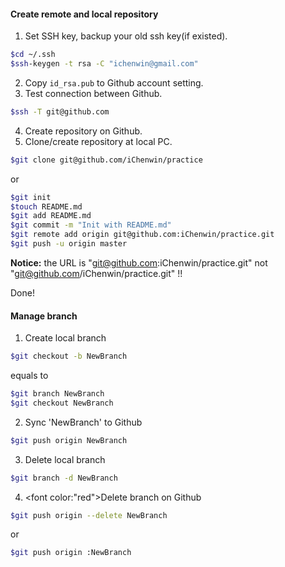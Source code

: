#### Create remote and local repository
1. Set SSH key, backup your old ssh key(if existed).
```bash
$cd ~/.ssh
$ssh-keygen -t rsa -C "ichenwin@gmail.com"
```
2. Copy `id_rsa.pub` to Github account setting.
3. Test connection between Github.
```bash
$ssh -T git@github.com
```
4. Create repository on Github.
5. Clone/create repository at local PC.
```bash
$git clone git@github.com/iChenwin/practice
```
or
```bash
$git init
$touch README.md
$git add README.md
$git commit -m "Init with README.md"
$git remote add origin git@github.com:iChenwin/practice.git
$git push -u origin master
```
**Notice:** the URL is "git@github.com:iChenwin/practice.git" not "git@github.com/iChenwin/practice.git" !!

Done!
#### Manage branch
1. Create local branch
```bash
$git checkout -b NewBranch
```
equals to
```bash
$git branch NewBranch
$git checkout NewBranch
```
2. Sync 'NewBranch' to Github
```bash
$git push origin NewBranch
```
3. Delete local branch
```bash
$git branch -d NewBranch
```
4. <font color:"red">Delete branch on Github</font>
```bash
$git push origin --delete NewBranch
```
or
```bash
$git push origin :NewBranch
```
